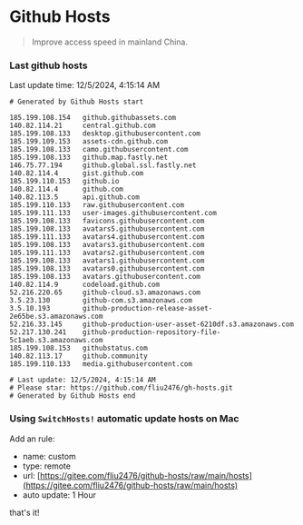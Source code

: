 # Github Hosts

> Improve access speed in mainland China.

### Last github hosts

Last update time: 12/5/2024, 4:15:14 AM

```base
# Generated by Github Hosts start 

185.199.108.154   github.githubassets.com
140.82.114.21     central.github.com
185.199.108.133   desktop.githubusercontent.com
185.199.109.153   assets-cdn.github.com
185.199.108.133   camo.githubusercontent.com
185.199.108.133   github.map.fastly.net
146.75.77.194     github.global.ssl.fastly.net
140.82.114.4      gist.github.com
185.199.110.153   github.io
140.82.114.4      github.com
140.82.113.5      api.github.com
185.199.110.133   raw.githubusercontent.com
185.199.111.133   user-images.githubusercontent.com
185.199.108.133   favicons.githubusercontent.com
185.199.108.133   avatars5.githubusercontent.com
185.199.111.133   avatars4.githubusercontent.com
185.199.108.133   avatars3.githubusercontent.com
185.199.111.133   avatars2.githubusercontent.com
185.199.108.133   avatars1.githubusercontent.com
185.199.108.133   avatars0.githubusercontent.com
185.199.108.133   avatars.githubusercontent.com
140.82.114.9      codeload.github.com
52.216.220.65     github-cloud.s3.amazonaws.com
3.5.23.130        github-com.s3.amazonaws.com
3.5.10.193        github-production-release-asset-2e65be.s3.amazonaws.com
52.216.33.145     github-production-user-asset-6210df.s3.amazonaws.com
52.217.130.241    github-production-repository-file-5c1aeb.s3.amazonaws.com
185.199.108.153   githubstatus.com
140.82.113.17     github.community
185.199.110.133   media.githubusercontent.com

# Last update: 12/5/2024, 4:15:14 AM
# Please star: https://github.com/fliu2476/gh-hosts.git
# Generated by Github Hosts end
```

### Using `SwitchHosts!` automatic update hosts on Mac
Add an rule:
- name: custom
- type: remote
- url: [https://gitee.com/fliu2476/github-hosts/raw/main/hosts](https://gitee.com/fliu2476/github-hosts/raw/main/hosts)
- auto update: 1 Hour

that's it!

